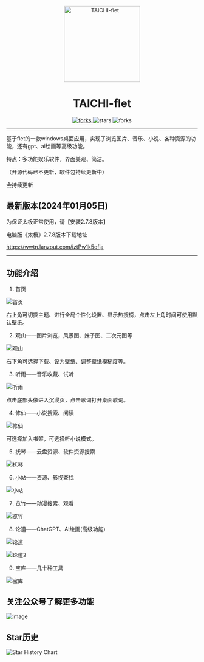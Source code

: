 <p align="center">
  <a href="https://github.com/cuifengcn/wechat-video-generate">
    <img width="200" height="200" src="https://github.com/cuifengcn/TAICHI-flet/blob/main/taiji.png" alt="TAICHI-flet">
  </a>
</p>

<h1 align="center">TAICHI-flet</h1>

<p align="center">
  <a href="#下载">
    <img src="https://img.shields.io/github/downloads/cuifengcn/TAICHI-flet/total?style=flat-square" alt="forks">
  </a>
  <img src="https://img.shields.io/github/stars/cuifengcn/TAICHI-flet?style=flat-square" alt="stars">
  <img src="https://img.shields.io/github/forks/cuifengcn/TAICHI-flet?style=flat-square" alt="forks">
</p>

---


 基于flet的一款windows桌面应用，实现了浏览图片、音乐、小说、各种资源的功能，还有gpt、ai绘画等高级功能。

 特点：多功能娱乐软件，界面美观、简洁。
 
 （开源代码已不更新，软件包持续更新中）
 
会持续更新

## 最新版本(2024年01月05日)

为保证太极正常使用，请【安装2.7.8版本】

电脑版《太极》2.7.8版本下载地址

https://wwtn.lanzout.com/iztPw1k5ofja

---

## 功能介绍

1. 首页

![首页](https://github.com/cuifengcn/TAICHI-flet/assets/38805177/5969c1f1-c3c9-414b-a842-722df471fadb)

右上角可切换主题、进行全局个性化设置、显示热搜榜，点击左上角时间可使用默认壁纸。

2. 观山——图片浏览，风景图、妹子图、二次元图等
   
![观山](https://github.com/cuifengcn/TAICHI-flet/assets/38805177/75c6da1f-27ef-4497-b78f-fa2f8a8a33a9)

右下角可选择下载、设为壁纸、调整壁纸模糊度等。

3. 听雨——音乐收藏、试听

![听雨](https://github.com/cuifengcn/TAICHI-flet/assets/38805177/dfb3de06-ea51-4474-a1e7-a314b888e7f8)

点击底部头像进入沉浸页，点击歌词打开桌面歌词。

4. 修仙——小说搜索、阅读

![修仙](https://github.com/cuifengcn/TAICHI-flet/assets/38805177/a6b1aa65-64c3-436d-bc72-1bf0d47bfe07)

可选择加入书架，可选择听小说模式。

5. 抚琴——云盘资源、软件资源搜索

![抚琴](https://github.com/cuifengcn/TAICHI-flet/assets/38805177/fd5431cd-6dec-4305-97fb-c75257a07aca)

6. 小站——资源、影视查找

![小站](https://github.com/cuifengcn/TAICHI-flet/assets/38805177/5ddeff61-9af0-45d2-9c00-e159dfbeb295)

7. 览竹——动漫搜索、观看

![览竹](https://github.com/cuifengcn/TAICHI-flet/assets/38805177/51112fa4-4bd3-41e5-b3a1-22390554f8b9)

8. 论道——ChatGPT、AI绘画(高级功能)

![论道](https://github.com/cuifengcn/TAICHI-flet/assets/38805177/72cb7309-6db8-4e8e-bee1-9ec61adbcc73)

![论道2](https://github.com/cuifengcn/TAICHI-flet/assets/38805177/f7d15b42-d45a-4683-b057-7b9966940e50)


9. 宝库——几十种工具

![宝库](https://github.com/cuifengcn/TAICHI-flet/assets/38805177/535bb4a8-8992-4751-969a-089e8eae44df)

## 关注公众号了解更多功能

![image](https://github.com/cuifengcn/TAICHI-flet/assets/38805177/861e963c-4374-4232-921a-7d182c22729d)

## Star历史

![Star History Chart](https://api.star-history.com/svg?repos=cuifengcn/TAICHI-flet&type=Date)
